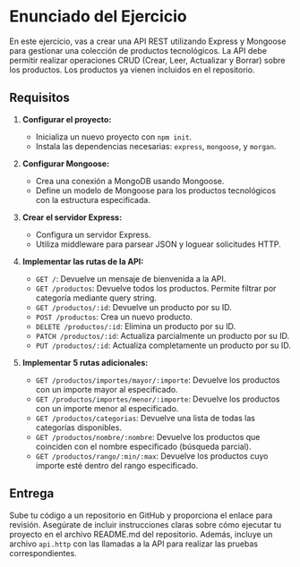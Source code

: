 # Enunciado del Ejercicio

En este ejercicio, vas a crear una API REST utilizando Express y Mongoose para gestionar una colección de productos tecnológicos. La API debe permitir realizar operaciones CRUD (Crear, Leer, Actualizar y Borrar) sobre los productos. Los productos ya vienen incluidos en el repositorio.

## Requisitos

1. **Configurar el proyecto:**
   - Inicializa un nuevo proyecto con `npm init`.
   - Instala las dependencias necesarias: `express`, `mongoose`, y `morgan`.

2. **Configurar Mongoose:**
   - Crea una conexión a MongoDB usando Mongoose.
   - Define un modelo de Mongoose para los productos tecnológicos con la estructura especificada.

3. **Crear el servidor Express:**
   - Configura un servidor Express.
   - Utiliza middleware para parsear JSON y loguear solicitudes HTTP.

4. **Implementar las rutas de la API:**
   - `GET /`: Devuelve un mensaje de bienvenida a la API.
   - `GET /productos`: Devuelve todos los productos. Permite filtrar por categoría mediante query string.
   - `GET /productos/:id`: Devuelve un producto por su ID.
   - `POST /productos`: Crea un nuevo producto.
   - `DELETE /productos/:id`: Elimina un producto por su ID.
   - `PATCH /productos/:id`: Actualiza parcialmente un producto por su ID.
   - `PUT /productos/:id`: Actualiza completamente un producto por su ID.

5. **Implementar 5 rutas adicionales:**
   - `GET /productos/importes/mayor/:importe`: Devuelve los productos con un importe mayor al especificado.
   - `GET /productos/importes/menor/:importe`: Devuelve los productos con un importe menor al especificado.
   - `GET /productos/categorias`: Devuelve una lista de todas las categorías disponibles.
   - `GET /productos/nombre/:nombre`: Devuelve los productos que coinciden con el nombre especificado (búsqueda parcial).
   - `GET /productos/rango/:min/:max`: Devuelve los productos cuyo importe esté dentro del rango especificado.

## Entrega

Sube tu código a un repositorio en GitHub y proporciona el enlace para revisión. Asegúrate de incluir instrucciones claras sobre cómo ejecutar tu proyecto en el archivo README.md del repositorio. Además, incluye un archivo `api.http` con las llamadas a la API para realizar las pruebas correspondientes.